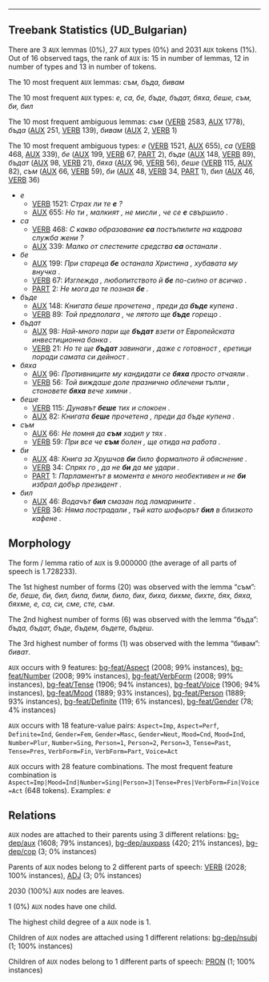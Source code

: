 

--------------------------------------------------------------------------------

## Treebank Statistics (UD_Bulgarian)

There are 3 `AUX` lemmas (0%), 27 `AUX` types (0%) and 2031 `AUX` tokens (1%).
Out of 16 observed tags, the rank of `AUX` is: 15 in number of lemmas, 12 in number of types and 13 in number of tokens.

The 10 most frequent `AUX` lemmas: <em>съм, бъда, бивам</em>

The 10 most frequent `AUX` types:  <em>е, са, бе, бъде, бъдат, бяха, беше, съм, би, бил</em>

The 10 most frequent ambiguous lemmas: <em>съм</em> ([VERB]() 2583, [AUX]() 1778), <em>бъда</em> ([AUX]() 251, [VERB]() 139), <em>бивам</em> ([AUX]() 2, [VERB]() 1)

The 10 most frequent ambiguous types:  <em>е</em> ([VERB]() 1521, [AUX]() 655), <em>са</em> ([VERB]() 468, [AUX]() 339), <em>бе</em> ([AUX]() 199, [VERB]() 67, [PART]() 2), <em>бъде</em> ([AUX]() 148, [VERB]() 89), <em>бъдат</em> ([AUX]() 98, [VERB]() 21), <em>бяха</em> ([AUX]() 96, [VERB]() 56), <em>беше</em> ([VERB]() 115, [AUX]() 82), <em>съм</em> ([AUX]() 66, [VERB]() 59), <em>би</em> ([AUX]() 48, [VERB]() 34, [PART]() 1), <em>бил</em> ([AUX]() 46, [VERB]() 36)


* <em>е</em>
  * [VERB]() 1521: <em>Страх ли те <b>е</b> ?</em>
  * [AUX]() 655: <em>Но ти , малкият , не мисли , че се <b>е</b> свършило .</em>
* <em>са</em>
  * [VERB]() 468: <em>С какво образование <b>са</b> постъпилите на кадрова служба жени ?</em>
  * [AUX]() 339: <em>Малко от спестените средства <b>са</b> останали .</em>
* <em>бе</em>
  * [AUX]() 199: <em>При стареца <b>бе</b> останала Христина , хубавата му внучка .</em>
  * [VERB]() 67: <em>Изглежда , любопитството й <b>бе</b> по-силно от всичко .</em>
  * [PART]() 2: <em>Не мога да те позная <b>бе</b> .</em>
* <em>бъде</em>
  * [AUX]() 148: <em>Книгата беше прочетена , преди да <b>бъде</b> купена .</em>
  * [VERB]() 89: <em>Той предполага , че лятото ще <b>бъде</b> горещо .</em>
* <em>бъдат</em>
  * [AUX]() 98: <em>Най-много пари ще <b>бъдат</b> взети от Европейската инвестиционна банка .</em>
  * [VERB]() 21: <em>Но те ще <b>бъдат</b> завинаги , даже с готовност , еретици поради самата си дейност .</em>
* <em>бяха</em>
  * [AUX]() 96: <em>Противниците му кандидати се <b>бяха</b> просто отчаяли .</em>
  * [VERB]() 56: <em>Той виждаше доле празнично облечени тълпи , стоновете <b>бяха</b> вече химни .</em>
* <em>беше</em>
  * [VERB]() 115: <em>Дунавът <b>беше</b> тих и спокоен .</em>
  * [AUX]() 82: <em>Книгата <b>беше</b> прочетена , преди да бъде купена .</em>
* <em>съм</em>
  * [AUX]() 66: <em>Не помня да <b>съм</b> ходил у тях .</em>
  * [VERB]() 59: <em>При все че <b>съм</b> болен , ще отида на работа .</em>
* <em>би</em>
  * [AUX]() 48: <em>Книга за Хрушчов <b>би</b> било формалното й обяснение .</em>
  * [VERB]() 34: <em>Спрях го , да не <b>би</b> да ме удари .</em>
  * [PART]() 1: <em>Парламентът в момента е много необективен и не <b>би</b> избрал добър президент .</em>
* <em>бил</em>
  * [AUX]() 46: <em>Водачът <b>бил</b> смазан под ламарините .</em>
  * [VERB]() 36: <em>Няма пострадали , тъй като шофьорът <b>бил</b> в близкото кафене .</em>

## Morphology

The form / lemma ratio of `AUX` is 9.000000 (the average of all parts of speech is 1.728233).

The 1st highest number of forms (20) was observed with the lemma “съм”: <em>бе, беше, би, бил, била, били, било, бих, биха, бихме, бихте, бях, бяха, бяхме, е, са, си, сме, сте, съм</em>.

The 2nd highest number of forms (6) was observed with the lemma “бъда”: <em>бъда, бъдат, бъде, бъдем, бъдете, бъдеш</em>.

The 3rd highest number of forms (1) was observed with the lemma “бивам”: <em>биват</em>.

`AUX` occurs with 9 features: [bg-feat/Aspect]() (2008; 99% instances), [bg-feat/Number]() (2008; 99% instances), [bg-feat/VerbForm]() (2008; 99% instances), [bg-feat/Tense]() (1906; 94% instances), [bg-feat/Voice]() (1906; 94% instances), [bg-feat/Mood]() (1889; 93% instances), [bg-feat/Person]() (1889; 93% instances), [bg-feat/Definite]() (119; 6% instances), [bg-feat/Gender]() (78; 4% instances)

`AUX` occurs with 18 feature-value pairs: `Aspect=Imp`, `Aspect=Perf`, `Definite=Ind`, `Gender=Fem`, `Gender=Masc`, `Gender=Neut`, `Mood=Cnd`, `Mood=Ind`, `Number=Plur`, `Number=Sing`, `Person=1`, `Person=2`, `Person=3`, `Tense=Past`, `Tense=Pres`, `VerbForm=Fin`, `VerbForm=Part`, `Voice=Act`

`AUX` occurs with 28 feature combinations.
The most frequent feature combination is `Aspect=Imp|Mood=Ind|Number=Sing|Person=3|Tense=Pres|VerbForm=Fin|Voice=Act` (648 tokens).
Examples: <em>е</em>


## Relations

`AUX` nodes are attached to their parents using 3 different relations: [bg-dep/aux]() (1608; 79% instances), [bg-dep/auxpass]() (420; 21% instances), [bg-dep/cop]() (3; 0% instances)

Parents of `AUX` nodes belong to 2 different parts of speech: [VERB]() (2028; 100% instances), [ADJ]() (3; 0% instances)

2030 (100%) `AUX` nodes are leaves.

1 (0%) `AUX` nodes have one child.

The highest child degree of a `AUX` node is 1.

Children of `AUX` nodes are attached using 1 different relations: [bg-dep/nsubj]() (1; 100% instances)

Children of `AUX` nodes belong to 1 different parts of speech: [PRON]() (1; 100% instances)

